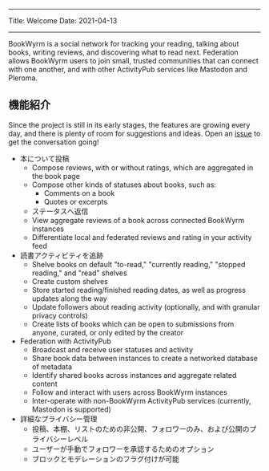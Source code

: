 - - -
Title: Welcome Date: 2021-04-13
- - -

BookWyrm is a social network for tracking your reading, talking about books, writing reviews, and discovering what to read next. Federation allows BookWyrm users to join small, trusted communities that can connect with one another, and with other ActivityPub services like Mastodon and Pleroma.

## 機能紹介
Since the project is still in its early stages, the features are growing every day, and there is plenty of room for suggestions and ideas. Open an [issue](https://github.com/bookwyrm-social/bookwyrm/issues) to get the conversation going!

- 本について投稿
    - Compose reviews, with or without ratings, which are aggregated in the book page
    - Compose other kinds of statuses about books, such as:
        - Comments on a book
        - Quotes or excerpts
    - ステータスへ返信
    - View aggregate reviews of a book across connected BookWyrm instances
    - Differentiate local and federated reviews and rating in your activity feed
- 読書アクティビティを追跡
    - Shelve books on default "to-read," "currently reading," "stopped reading," and "read" shelves
    - Create custom shelves
    - Store started reading/finished reading dates, as well as progress updates along the way
    - Update followers about reading activity (optionally, and with granular privacy controls)
    - Create lists of books which can be open to submissions from anyone, curated, or only edited by the creator
- Federation with ActivityPub
    - Broadcast and receive user statuses and activity
    - Share book data between instances to create a networked database of metadata
    - Identify shared books across instances and aggregate related content
    - Follow and interact with users across BookWyrm instances
    - Inter-operate with non-BookWyrm ActivityPub services (currently, Mastodon is supported)
- 詳細なプライバシー管理
    - 投稿、本棚、リストのための非公開、フォロワーのみ、および公開のプライバシーレベル
    - ユーザーが手動でフォロワーを承認するためのオプション
    - ブロックとモデレーションのフラグ付けが可能
